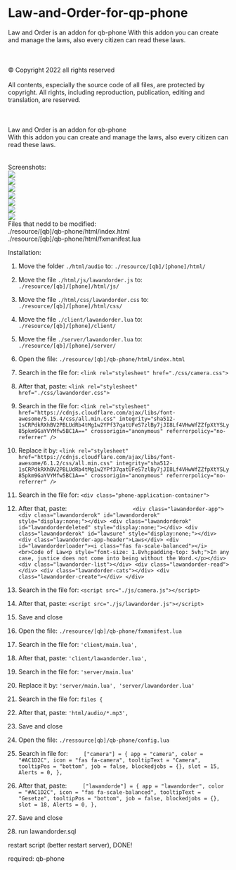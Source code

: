 # Law-and-Order-for-qp-phone<br>
Law and Order is an addon for qb-phone With this addon you can create and manage the laws, also every citizen can read these laws.<br><br>
<br>
<br>
© Copyright 2022 all rights reserved<br>
<br>
All contents, especially the source code of all files, are protected by copyright. All rights, including reproduction, publication, editing and translation, are reserved.<br>
<br>
<br>
<br>
Law and Order is an addon for qb-phone<br>
With this addon you can create and manage the laws, also every citizen can read these laws.<br>
<br><br>
Screenshots:<br>
<img src="https://github.com/k37z3r/Law-and-Order-for-qp-phone/blob/main/screenshot.png"><br>
<img src="https://github.com/k37z3r/Law-and-Order-for-qp-phone/blob/main/screenshot2.png"><br>
<img src="https://github.com/k37z3r/Law-and-Order-for-qp-phone/blob/main/screenshot3.png"><br>
<img src="https://github.com/k37z3r/Law-and-Order-for-qp-phone/blob/main/screenshot4.png"><br>
<img src="https://github.com/k37z3r/Law-and-Order-for-qp-phone/blob/main/screenshot5.png"><br>
<img src="https://github.com/k37z3r/Law-and-Order-for-qp-phone/blob/main/screenshot6.png"><br>
<img src="https://github.com/k37z3r/Law-and-Order-for-qp-phone/blob/main/screenshot7.png"><br>
Files that nedd to be modified:<br>
./resource/[qb]/qb-phone/html/index.html<br>
./resource/[qb]/qb-phone/html/fxmanifest.lua



Installation:
1. Move the folder `./html/audio` to: `./resource/[qb]/[phone]/html/`
2. Move the file `./html/js/lawandorder.js` to: `./resource/[qb]/[phone]/html/js/`
3. Move the file `./html/css/lawandorder.css` to: `./resource/[qb]/[phone]/html/css/`
4. Move the file `./client/lawandorder.lua` to: `./resource/[qb]/[phone]/client/`
5. Move the file `./server/lawandorder.lua` to: `./resource/[qb]/[phone]/server/`
6. Open the file: `./resource/[qb]/qb-phone/html/index.html`
7. Search in the file for: `<link rel="stylesheet" href="./css/camera.css">`
8. After that, paste: `<link rel="stylesheet" href="./css/lawandorder.css">`
9. Search in the file for: `<link rel="stylesheet" href="https://cdnjs.cloudflare.com/ajax/libs/font-awesome/5.15.4/css/all.min.css" integrity="sha512-1sCRPdkRXhBV2PBLUdRb4tMg1w2YPf37qatUFeS7zlBy7jJI8Lf4VHwWfZZfpXtYSLy85pkm9GaYVYMfw5BC1A==" crossorigin="anonymous" referrerpolicy="no-referrer" />`
10. Replace it by: `<link rel="stylesheet" href="https://cdnjs.cloudflare.com/ajax/libs/font-awesome/6.1.2/css/all.min.css" integrity="sha512-1sCRPdkRXhBV2PBLUdRb4tMg1w2YPf37qatUFeS7zlBy7jJI8Lf4VHwWfZZfpXtYSLy85pkm9GaYVYMfw5BC1A==" crossorigin="anonymous" referrerpolicy="no-referrer" />`
11. Search in the file for: `<div class="phone-application-container">`
12. After that, paste:`                     <div class="lawandorder-app">
                        <div class="lawandorderok" id="lawandorderok" style="display:none;"></div>
                        <div class="lawandorderok" id="lawandorderdeleted" style="display:none;"></div>
                        <div class="lawandorderok" id="lawsure" style="display:none;"></div>
                        <div class="lawandorder-app-header">Laws</div>
                        <div id="lawandorderloader"><i class="fas fa-scale-balanced"></i><br>Code of Law<p style="font-size: 1.8vh;padding-top: 5vh;">In any case, justice does not come into being without the Word.</p></div>
                        <div class="lawandorder-list"></div>
                        <div class="lawandorder-read"></div>
                        <div class="lawandorder-cats"></div>
                        <div class="lawandorder-create"></div>
                    </div>`
13. Search in the file for: `<script src="./js/camera.js"></script>`
14. After that, paste: `<script src="./js/lawandorder.js"></script>`
15. Save and close
16. Open the file: `./resource/[qb]/qb-phone/fxmanifest.lua`
17. Search in the file for: `'client/main.lua',`
18. After that, paste: `'client/lawandorder.lua',`
19. Search in the file for: `'server/main.lua'`
20. Replace it by: `'server/main.lua',
'server/lawandorder.lua'`
21. Search in the file for: `files {`
22. After that, paste: `'html/audio/*.mp3',`
23. Save and close
24. Open the file: `./ressource[qb]/qb-phone/config.lua`
25. Search in file for:`     ["camera"] = {
        app = "camera",
        color = "#AC1D2C",
        icon = "fas fa-camera",
        tooltipText = "Camera",
        tooltipPos = "bottom",
        job = false,
        blockedjobs = {},
        slot = 15,
        Alerts = 0,
    },`
26. After that, paste:`     ["lawandorde"] = {
        app = "lawandorder",
        color = "#AC1D2C",
        icon = "fas fa-scale-balanced",
        tooltipText = "Gesetze",
        tooltipPos = "bottom",
        job = false,
        blockedjobs = {},
        slot = 18,
        Alerts = 0,
    },`

27. Save and close

28. run lawandorder.sql

restart script (better restart server), DONE!



required:
qb-phone
